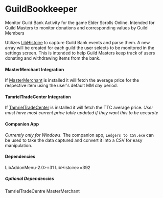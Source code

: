 # GuildBookkeeper
Monitor Guild Bank Activity for the game Elder Scrolls Online.  Intended for Guild Masters to monitor donations and corresponding values by Guild Members

Utilizes [LibHistoire](https://www.esoui.com/downloads/info2817-LibHistoire-GuildHistory.html) to capture Guild Bank events and parse them. A new array will be created for each guild the user selects to be monitored in the settings screen.  This is intended to help Guild Masters keep track of users donating and withdrawing items from the bank.

#### MasterMerchant Integration
If [MasterMerchant](https://www.esoui.com/downloads/info2753-MasterMerchant3.0.html) is installed it will fetch the average price for the respective item using the user's default MM day period.

#### TamrielTradeCenter Integration
If [TamrielTradeCenter](https://tamrieltradecentre.com/) is installed it will fetch the TTC average price.
*User must have most current price table updated if they want this to be accurate*

#### Companion App
*Currently only for Windows.*
The companion app, `Ledgers to CSV.exe` can be used to take the data captured and convert it into a CSV for easy manipulation.

#### Dependencies
LibAddonMenu-2.0>=31
LibHistoire>=392

##### Optional Dependencies
TamrielTradeCentre
MasterMerchant
